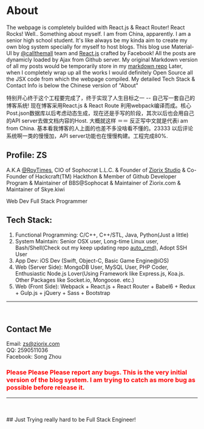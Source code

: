 # About

The webpage is completely builded with React.js & React Router! React Rocks! Well.. Something about myself. I am from China, apparently. I am a senior high school student. It's like always be my kinda aim to create my own blog system specially for myself to host blogs. This blog use Material-UI by [@callthemall](https://github.com/callemall) team and [React.js](https://reactjs.com) crafted by Facebook! All the posts are dynamicly loaded by Ajax from Github server. My original Markdown version of all my posts would be temporarily store in my [markdown repo](http://github.com/RoyTimes/markdown) Later, when I completely wrap up all the works I would definitely Open Source all the JSX code from which the webpage compiled. My detailed Tech Stack & Contact Info is below the Chinese version of "About"

特别开心终于这个工程要完成了，终于实现了人生目标之一 -- 自己写一套自己的博客系统! 现在博客采用React.js & React Route 利用webpack编译而成。核心Post.json数据库以后考虑动态生成，现在还是手写的阶段，其次以后也会用自己的API server去做文档内容的Host. 大概就这样 ＝＝ 反正写中文就是代表i am from China. 基本看我博客的人上面的也差不多没啥看不懂的。23333 以后评论系统啊一类的慢慢加，API server功能也在慢慢构建。工程完成80%.


## Profile: ZS
A.K.A [@RoyTimes](https://github.com/RoyTimes), CIO of Sophocrat L.L.C. & Founder of [Ziorix Studio](https://github.com/Ziorix) & Co-Founder of Hackcraft(TM) Hackthon & Member of Github Developer Program & Maintainer of BBS@Sophocat & Maintainer of Ziorix.com & Maintainer of Skye.kiwi

Web Dev Full Stack Programmer

## Tech Stack:

1. Functional Programming: C/C++, C++/STL, Java, Python(Just a little)
2. System Maintain: Senior OSX user, Long-time Linux user, Bash/Shell(Check out my keep updating repo [auto_cmd](http://github.com/RoyTimes/auto_cmd)), Adopt SSH User
3. App Dev: iOS Dev (Swift, Object-C, Basic Game Engine@iOS)
4. Web (Server Side): MongoDB User, MySQL User, PHP Coder, Enthusiastic Node.js Lover(Using Framework like Express.js, Koa.js. Other Packages like Socket.io, Mongoose. etc.)
5. Web (Front Side): Webpack + React.js + React Router + Babel6 + Redux + Gulp.js + jQuery + Sass + Bootstrap
<hr/><br/>

## Contact Me
Email: zs@ziorix.com<br/>
QQ: 2590511036<br/>
Facebook: Song Zhou<br/>

<h3 style="color:red">Please Please Please report any bugs. This is the very initial version of the blog system. I am trying to catch as more bug as possible before release it.</h3>

<hr/><br/><br/>
## Just Trying really hard to be Full Stack Engineer!
